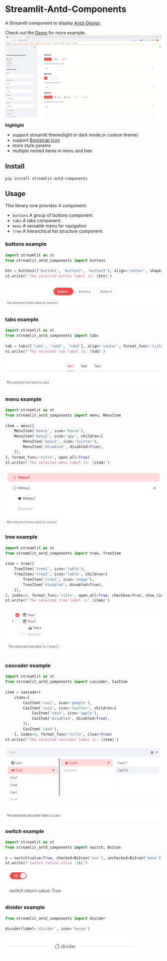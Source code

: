# Streamlit-Antd-Components

A Streamlit component to display [Antd-Design](https://ant.design/).

Check out the [Demo](https://nicedouble-streamlitantdcomponentsdemo-app-middmy.streamlit.app/) for more example.
![demo](./img/demo.gif)

**highlight**

* support streamlit theme(light or dark mode,or custom theme)
* support [Bootstrap Icon](https://icons.getbootstrap.com/)
* more style params
* multiple nested items in menu and tree

## Install

```shell script
pip install streamlit-antd-components
```

## Usage

This library now provides 4 component:

- `buttons` A group of buttons component.
- `tabs` A tabs component.
- `menu` A versatile menu for navigation
- `tree` A hierarchical list structure component.

### buttons example

```python
import streamlit as st
from streamlit_antd_components import buttons

btn = buttons(['button1', 'button2', 'button3'], align='center', shape='round', format_func='title')
st.write(f'The selected button label is: {btn}')
```

![buttons](./img/buttons.jpg)

### tabs example

```python
import streamlit as st
from streamlit_antd_components import tabs

tab = tabs(['tab1', 'tab2', 'tab3'], align='center', format_func='title')
st.write(f'The selected tab label is: {tab}')
```

![tabs](./img/tabs.jpg)

### menu example

```python
import streamlit as st
from streamlit_antd_components import menu, MenuItem

item = menu([
    MenuItem('menu1', icon='house'),
    MenuItem('menu2', icon='app', children=[
        MenuItem('menu3', icon='twitter'),
        MenuItem('disabled', disabled=True),
    ]),
], format_func='title', open_all=True)
st.write(f'The selected menu label is: {item}')

```

![menu](./img/menu.jpg)

### tree example

```python
import streamlit as st
from streamlit_antd_components import tree, TreeItem

item = tree([
    TreeItem('tree1', icon='table'),
    TreeItem('tree2', icon='table', children=[
        TreeItem('tree3', icon='image'),
        TreeItem('disabled', disabled=True),
    ]),
], index=0, format_func='title', open_all=True, checkbox=True, show_line=True)
st.write(f'The selected tree label is: {item}')
```

![tree](./img/tree.jpg)

### cascader example

```python
import streamlit as st
from streamlit_antd_components import cascader, CasItem

item = cascader(
    items=[
        CasItem('cas1', icon='google'),
        CasItem('cas2', icon='twitter', children=[
            CasItem('cas3', icon='apple'),
            CasItem('disabled', disabled=True),
        ]),
        CasItem('cas4'),
    ], index=0, format_func='title', clear=True)
st.write(f'The selected cascader label is: {item}')
```

![cascader](./img/cascader.jpg)

### switch example

```python
import streamlit as st
from streamlit_antd_components import switch, BsIcon

s = switch(value=True, checked=BsIcon('sun'), unchecked=BsIcon('moon'))
st.write(f'switch return value :{s}')
```

![switch](./img/switch.jpg)

### divider example

```python
from streamlit_antd_components import divider

divider(label='divider', icon='house')
```

![divider](./img/divider.jpg)
